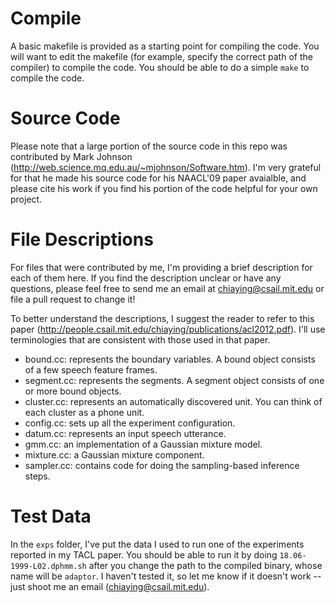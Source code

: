 # Compile 
A basic makefile is provided as a starting point for compiling the code. You will want to edit the makefile (for example, specify the correct path of the compiler) to compile the code. You should be able to do a simple `make` to compile the code.

# Source Code
Please note that a large portion of the source code in this repo was contributed by Mark Johnson (http://web.science.mq.edu.au/~mjohnson/Software.htm). I'm very grateful for that he made his source code for his NAACL'09 paper avaialble, and please cite his work if you find his portion of the code helpful for your own project.

# File Descriptions
For files that were contributed by me, I'm providing a brief description for each of them here. If you find the description unclear or have any questions, please feel free to send me an email at chiaying@csail.mit.edu or file a pull request to change it!

To better understand the descriptions, I suggest the reader to refer to this paper (http://people.csail.mit.edu/chiaying/publications/acl2012.pdf). I'll use terminologies that are consistent with those used in that paper.

* bound.cc: represents the boundary variables. A bound object consists of a few speech feature frames. 
* segment.cc: represents the segments. A segment object consists of one or more bound objects.
* cluster.cc: represents an automatically discovered unit. You can think of each cluster as a phone unit. 
* config.cc: sets up all the experiment configuration.
* datum.cc: represents an input speech utterance.
* gmm.cc: an implementation of a Gaussian mixture model.
* mixture.cc: a Gaussian mixture component.
* sampler.cc: contains code for doing the sampling-based inference steps.

# Test Data
In the `exps` folder, I've put the data I used to run one of the experiments reported in my TACL paper. You should be able to run it by doing `18.06-1999-L02.dphmm.sh` after you change the path to the compiled binary, whose name will be `adaptor`. I haven't tested it, so let me know if it doesn't work -- just shoot me an email (chiaying@csail.mit.edu). 
